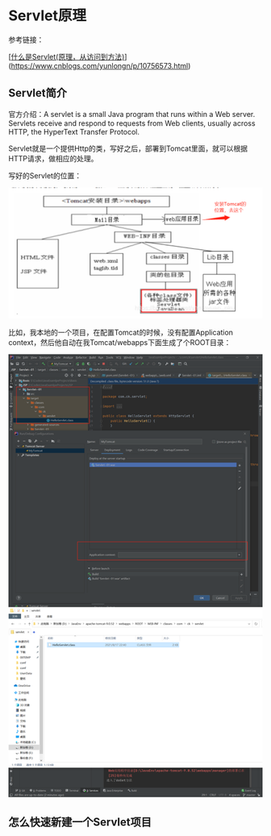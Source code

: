 # Servlet原理

参考链接：

[[什么是Servlet(原理，从访问到方法)](https://www.cnblogs.com/yunlongn/p/10756573.html)](https://www.cnblogs.com/yunlongn/p/10756573.html)

## Servlet简介

官方介绍：A servlet is a small Java program that runs within a Web server. Servlets receive and respond to requests from Web clients, usually across HTTP, the HyperText Transfer Protocol.

Servlet就是一个提供Http的类，写好之后，部署到Tomcat里面，就可以根据HTTP请求，做相应的处理。

写好的Servlet的位置：

![image-20210903000003132](Imag/image-20210903000003132.png)

比如，我本地的一个项目，在配置Tomcat的时候，没有配置Application context，然后他自动在我Tomcat/webapps下面生成了个ROOT目录：

![image-20210903000900018](Imag/image-20210903000900018.png)

## 怎么快速新建一个Servlet项目






